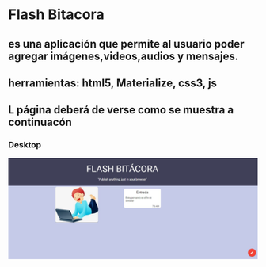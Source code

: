 # Flash Bitacora

## es una aplicación que permite al usuario poder agregar imágenes,videos,audios y mensajes.

## herramientas: html5, Materialize, css3, js


## L página deberá de verse como se muestra a continuacón
### Desktop
![Responsive-Desktop](assets/docs/vista.JPG)
